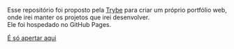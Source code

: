 Esse repositório foi proposto pela [Trybe](https://www.betrybe.com/) para criar um próprio portfólio web, onde irei manter os projetos que irei desenvolver. <br>
Ele foi hospedado no GitHub Pages.

[É só apertar aqui](https://qrafaela.github.io/)
